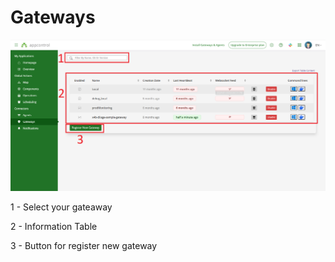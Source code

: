 # Gateways

![](../images/Gateways.PNG)

1 - Select your gateaway

2 - Information Table

3 - Button for register new gateway